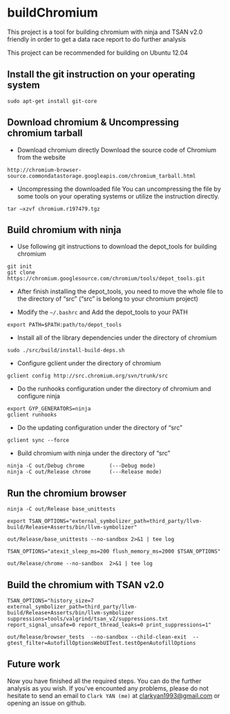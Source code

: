 # buildChromium
This project is a tool for building chromium with ninja and TSAN v2.0 friendly in order to get a data race report to do further analysis

This project can be recommended for building on Ubuntu 12.04
## Install the git instruction on your operating system
```
sudo apt-get install git-core
```

## Download chromium & Uncompressing chromium tarball
* Download chromium directly
Download the source code of Chromium from the website
```
http://chromium-browser-source.commondatastorage.googleapis.com/chromium_tarball.html
```
* Uncompressing the downloaded file
You can uncompressing the file by some tools on your operating systems or utilize the instruction directly.
```
tar –xzvf chromium.r197479.tgz
```

## Build chromium with ninja
* Use following git instructions to download the depot_tools for building chromium
```
git init
git clone https://chromium.googlesource.com/chromium/tools/depot_tools.git
```
* After finish installing the depot_tools, you need to move the whole file to the directory of “src” (“src” is belong to your chromium project)

*	Modify the ```~/.bashrc``` and Add the depot_tools to your PATH
```
export PATH=$PATH:path/to/depot_tools
```
* Install all of the library dependencies under the directory of chromium
```
sudo ./src/build/install-build-deps.sh 
```
* Configure gclient under the directory of chromium
```
gclient config http://src.chromium.org/svn/trunk/src
```
*	Do the runhooks configuration under the directory of chromium and configure ninja
```
export GYP_GENERATORS=ninja
gclient runhooks
```
*	Do the updating configuration under the directory of “src”
```
gclient sync --force
```
*	Build chromium with ninja under the directory of “src”
```
ninja -C out/Debug chrome        (---Debug mode)
ninja -C out/Release chrome      (---Release mode)
```

## Run the chromium browser
```
ninja -C out/Release base_unittests
```
```
export TSAN_OPTIONS="external_symbolizer_path=third_party/llvm-build/Release+Asserts/bin/llvm-symbolizer"
```
```
out/Release/base_unittests --no-sandbox 2>&1 | tee log
```
```
TSAN_OPTIONS="atexit_sleep_ms=200 flush_memory_ms=2000 $TSAN_OPTIONS"
```
```
out/Release/chrome --no-sandbox  2>&1 | tee log
```

## Build the chromium with TSAN v2.0
```
TSAN_OPTIONS="history_size=7 external_symbolizer_path=third_party/llvm-build/Release+Asserts/bin/llvm-symbolizer suppressions=tools/valgrind/tsan_v2/suppressions.txt report_signal_unsafe=0 report_thread_leaks=0 print_suppressions=1" 
```
```
out/Release/browser_tests  --no-sandbox --child-clean-exit  --gtest_filter=AutofillOptionsWebUITest.testOpenAutofillOptions
```

## Future work
Now you have finished all the required steps. You can do the further analysis as you wish.
If you've encounted any problems, please do not hesitate to send an email to ```Clark YAN (me)``` at clarkyan1993@gmail.com or opening an issue on github.





